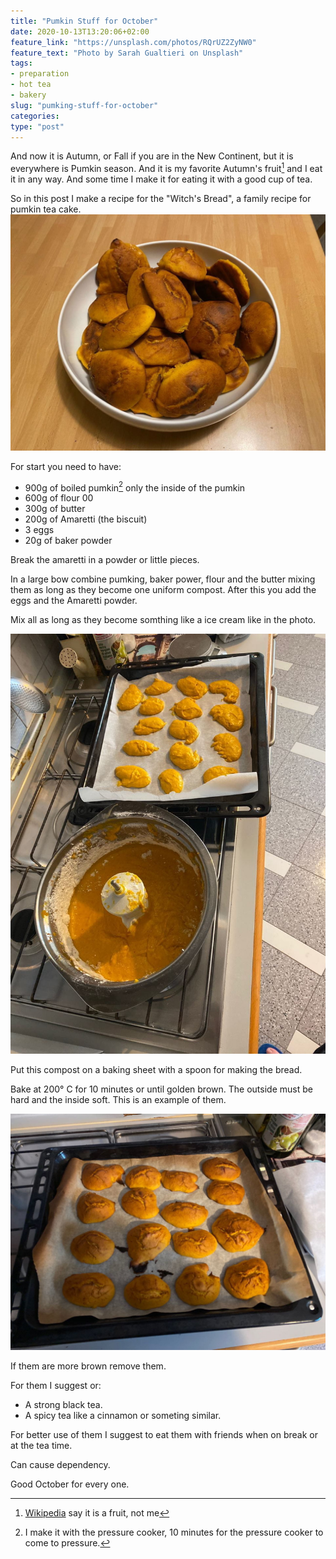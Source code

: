 ```yaml
---
title: "Pumkin Stuff for October"
date: 2020-10-13T13:20:06+02:00
feature_link: "https://unsplash.com/photos/RQrUZ2ZyNW0"
feature_text: "Photo by Sarah Gualtieri on Unsplash"
tags:
- preparation
- hot tea
- bakery
slug: "pumking-stuff-for-october"
categories: 
type: "post"
---
```


And now it is Autumn, or Fall if you are in the New Continent, but it is everywhere is Pumkin season. 
And it is my favorite Autumn's fruit[^1] and I eat it in any way. And some time I make it for eating it with a good cup of tea. 

So in this post I make a recipe for the "Witch's Bread", a family recipe for pumkin tea cake.
![Witch's Bread](presentazione.jpeg)

For start you need to have:

* 900g of boiled pumkin[^2] only the inside of the pumkin
* 600g of flour 00 
* 300g of butter
* 200g of Amaretti (the biscuit)
* 3 eggs
* 20g of baker powder 

Break the amaretti in a powder or little pieces.

In a large bow combine pumking, baker power, flour and the butter mixing them as long as they become one uniform compost.
After this you add the eggs and the Amaretti powder.

Mix all as long as they become somthing like a ice cream like in the photo.

![The ice cream look like](crudo.jpeg)

Put this compost on a baking sheet with a spoon for making the bread. 

Bake at 200° C for 10 minutes or until golden brown. The outside must be hard and the inside soft. 
This is an example of them.

![Cooked](cotto.jpeg)

If them are more brown remove them.

For them I suggest or:

* A strong black tea.
* A spicy tea like a cinnamon or someting similar.

For better use of them I suggest to eat them with friends when on break or at the tea time.

Can cause dependency.

Good October for every one.

[^1]: [Wikipedia](https://en.wikipedia.org/wiki/Pumpkin) say it is a fruit, not me
[^2]: I make it with the pressure cooker, 10 minutes for the pressure cooker to come to pressure. 
